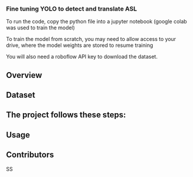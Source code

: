 ### Fine tuning YOLO to detect and translate ASL

To run the code, copy the python file into a jupyter notebook (google colab was used to train the model)

To train the model from scratch, you may need to allow access to your drive, where the model weights are stored to resume training

You will also need a roboflow API key to download the dataset. 


## Overview




## Dataset

  
## The project follows these steps:



## Usage


## Contributors
SS
